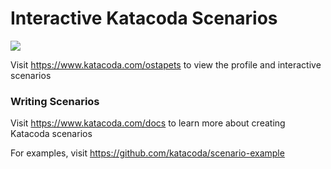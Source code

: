 # Interactive Katacoda Scenarios

[![](http://shields.katacoda.com/katacoda/ostapets/count.svg)](https://www.katacoda.com/ostapets "Get your profile on Katacoda.com")

Visit https://www.katacoda.com/ostapets to view the profile and interactive scenarios

### Writing Scenarios
Visit https://www.katacoda.com/docs to learn more about creating Katacoda scenarios

For examples, visit https://github.com/katacoda/scenario-example
